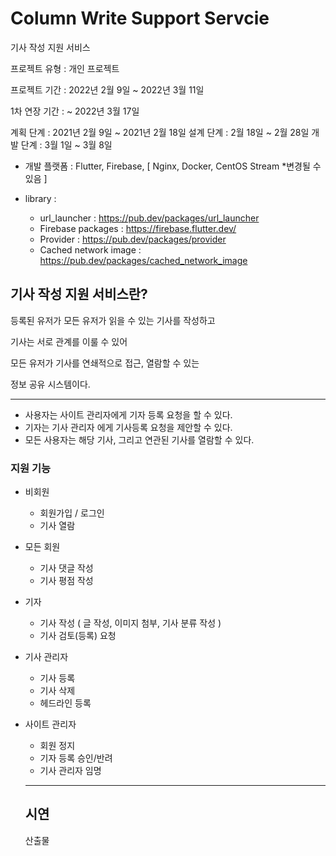 # Column Write Support Servcie

기사 작성 지원 서비스

프로젝트 유형 : 개인 프로젝트

프로젝트 기간 : 2022년 2월 9일 ~ 2022년 3월 11일

1차 연장 기간 : ~ 2022년 3월 17일

계획 단계 : 2021년 2월 9일 ~ 2021년 2월 18일
설계 단계 : 2월 18일 ~ 2월 28일
개발 단계 : 3월 1일 ~ 3월 8일

* 개발 플랫폼 : Flutter, Firebase, [ Nginx, Docker, CentOS Stream *변경될 수 있음 ] 
 
* library :


  - url_launcher : https://pub.dev/packages/url_launcher
  - Firebase packages : https://firebase.flutter.dev/
  - Provider : https://pub.dev/packages/provider
  - Cached network image : https://pub.dev/packages/cached_network_image
  
 
  
  
 ## 기사 작성 지원 서비스란?
   
   등록된 유저가 모든 유저가 읽을 수 있는 기사를 작성하고 
   
   기사는 서로 관계를 이룰 수 있어
   
   모든 유저가 기사를 연쇄적으로 접근, 열람할 수 있는 
   
   정보 공유 시스템이다.
   
  ------------------
 - 사용자는 사이트 관리자에게 기자 등록 요청을 할 수 있다.
 - 기자는 기사 관리자 에게 기사등록 요청을 제안할 수 있다. 
 - 모든 사용자는 해당 기사, 그리고 연관된 기사를 열람할 수 있다.


### 지원 기능

* 비회원
  - 회원가입 / 로그인
  - 기사 열람

* 모든 회원
  - 기사 댓글 작성
  - 기사 평점 작성

* 기자
  - 기사 작성 ( 글 작성, 이미지 첨부, 기사 분류 작성 ) 
  - 기사 검토(등록) 요청

* 기사 관리자
  - 기사 등록
  - 기사 삭제
  - 헤드라인 등록

* 사이트 관리자
  - 회원 정지
  - 기자 등록 승인/반려
  - 기사 관리자 임명


  ------------------
  
  시연 
  ------------------
  산출물
